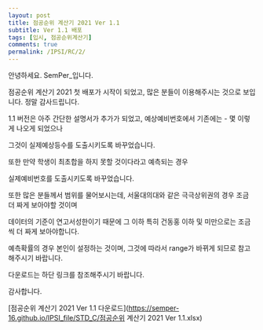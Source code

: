 ```yaml
---
layout: post
title: 점공순위 계산기 2021 Ver 1.1
subtitle: Ver 1.1 배포
tags: [입시, 점공순위계산기]
comments: true
permalink: /IPSI/RC/2/
---
```


안녕하세요. SemPer_입니다.



점공순위 계산기 2021 첫 배포가 시작이 되었고, 많은 분들이 이용해주시는 것으로 보입니다. 정말 감사드립니다.

1.1 버전은 아주 간단한 설명서가 추가가 되었고, 예상예비번호에서 기존에는 - 몇 이렇게 나오게 되었으나

그것이 실제예상등수를 도출시키도록 바꾸었습니다.

또한 만약 학생이 최초합을 하지 못할 것이다라고 예측되는 경우

실제예비번호를 도출시키도록 바꾸었습니다.



또한 많은 분들께서 범위를 물어보시는데, 서울대의대와 같은 극극상위권의 경우 조금 더 짜게 보아야할 것이며

데이터의 기준이 연고서성한이기 때문에 그 이하 특히 건동홍 이하 및 미만으로는 조금씩 더 짜게 보아야합니다. 



예측확률의 경우 본인이 설정하는 것이며, 그것에 따라서 range가 바뀌게 되므로 참고해주시기 바랍니다.



다운로드는 하단 링크를 참조해주시기 바랍니다.





감사합니다.



[점공순위 계산기 2021 Ver 1.1 다운로드](https://semper-16.github.io/IPSI_file/STD_C/점공순위 계산기 2021 Ver 1.1.xlsx)